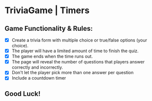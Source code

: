 # TriviaGame | Timers

## Game Functionality & Rules:
- [x] Create a trivia form with multiple choice or true/false options (your choice).
- [x] The player will have a limited amount of time to finish the quiz.
- [x] The game ends when the time runs out. 
- [x] The page will reveal the number of questions that players answer correctly and incorrectly. 
- [x] Don't let the player pick more than one answer per question
- [x] Include a countdown timer

## Good Luck!